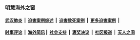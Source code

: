 
### 明慧海外之窗

####  [武汉肺炎](indexes/365.md?t=02100500) &nbsp;|&nbsp;  [迫害案例综述](indexes/328.md?t=02100500) &nbsp;|&nbsp; [迫害致死案例](indexes/277.md?t=02100500)  &nbsp;|&nbsp; [更多迫害案例](indexes/81.md?t=02100500)  &nbsp;|&nbsp; 
####  [时事评论](indexes/19.md?t=02100500) &nbsp;|&nbsp; [海外简讯](indexes/245.md?t=02100500)&nbsp;|&nbsp;  [社会支持](indexes/140.md?t=02100500) &nbsp;|&nbsp; [褒奖决议](indexes/282.md?t=02100500) &nbsp;|&nbsp; [社区报道](indexes/91.md?t=02100500)  &nbsp;|&nbsp; [天人之间](indexes/78.md?t=02100500) 

